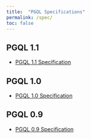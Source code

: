```yaml
---
title:  "PGQL Specifications"
permalink: /spec/
toc: false
---
```


## PGQL 1.1

 - [PGQL 1.1 Specification](1.1/)

## PGQL 1.0

 - [PGQL 1.0 Specification](1.0/)

## PGQL 0.9

 - [PGQL 0.9 Specification](https://docs.oracle.com/cd/E56133_01/1.2.1/PGQL_Specification.pdf)

